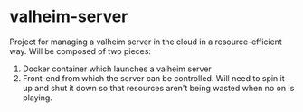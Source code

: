 # valheim-server
Project for managing a valheim server in the cloud in a resource-efficient way.
Will be composed of two pieces:
1. Docker container which launches a valheim server
2. Front-end from which the server can be controlled. Will need to spin it up and shut it down so that resources aren't being wasted when no on is playing.
